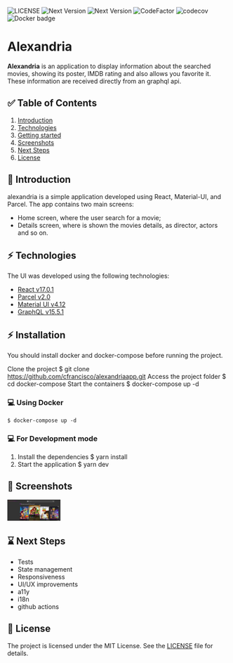 ![LICENSE](https://img.shields.io/badge/license-MIT-red)
![Next Version](https://img.shields.io/badge/npm-7.0.14-blueviolet)
![Next Version](https://img.shields.io/badge/node-15.3.0-green)
![CodeFactor](https://www.codefactor.io/repository/github/cfrancisco/alexandriaapp/badge)
![codecov](https://codecov.io/gh/cfrancisco/alexandriaapp/branch/development/graph/badge.svg)
![Docker badge ](https://img.shields.io/docker/pulls/cfrancisco/alexandriaapp.svg)

# Alexandria

**Alexandria** is an application to display information about the searched movies, showing its poster, IMDB rating and also allows you favorite it.
These information are received directly from an graphql api.

## :white_check_mark: Table of Contents

1. [Introduction](#introduction)
2. [Technologies](#technologies)
3. [Getting started](#getting-started)
4. [Screenshots](#screenshots)
5. [Next Steps](#next-steps)
6. [License](#license)

## :page_facing_up: Introduction

alexandria is a simple application developed using React, Material-UI, and Parcel. The app contains two main screens:

- Home screen, where the user search for a movie;
- Details screen, where is shown the movies details, as director, actors and so on.

## :zap: Technologies

The UI was developed using the following technologies:

- [React v17.0.1](https://reactjs.org/)
- [Parcel v2.0](https://parceljs.org/)
- [Material UI v4.12](https://material-ui.com/)
- [GraphQL v15.5.1](https://graphql.org/)

## :zap: Installation

You should install docker and docker-compose before running the project.

Clone the project
$ git clone https://github.com/cfrancisco/alexandriaapp.git
Access the project folder
$ cd docker-compose
Start the containers
$ docker-compose up -d

### :computer: Using Docker

    $ docker-compose up -d

### :computer: For Development mode

1. Install the dependencies
   $ yarn install
2. Start the application
   $ yarn dev

## :large_blue_circle: Screenshots

<div style="display: flex, flex-direction: row, align-items: center, justify-content: center">
<img src="https://raw.githubusercontent.com/cfrancisco/alexandriaapp/main/.github/ss1.png" alt="Home Screen" width="24%"/>
</div>

## :hourglass: Next Steps

- Tests
- State management
- Responsiveness
- UI/UX improvements
- a11y
- i18n
- github actions

## :handshake: License

The project is licensed under the MIT License. See the [LICENSE](https://github.com/cfrancisco/alexandriaapp/blob/main/LICENSE) file for details.
